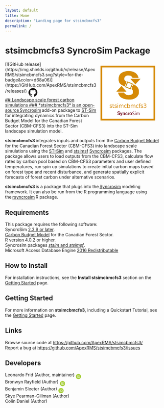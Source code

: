 ```yaml
---
layout: default
title: Home
description: "Landing page for stsimcbmcfs3"
permalink: /
---
```


# **stsimcbmcfs3** SyncroSim Package
<img align="right" style="padding: 13px" width="180" src="assets/images/logo/stsimcbmcfs3-sticker.png">
[![GitHub release](https://img.shields.io/github/v/release/ApexRMS/stsimcbmcfs3.svg?style=for-the-badge&color=d68a06)](https://GitHub.com/ApexRMS/stsimcbmcfs3/releases/)    <a href="https://github.com/ApexRMS/stsimcbmcfs3"><img align="middle" style="padding: 1px" width="30" src="assets/images/logo/github-trans2.png">
<br>
## Landscape scale forest carbon simulations
### *stsimcbmcfs3* is an open-source <a href="https://syncrosim.com/download/" target="_blank">Syncrosim</a> add-on package to <a href="http://docs.stsim.net" target="_blank">ST-Sim</a> for integrating dynamics from the Carbon Budget Model for the Canadian Forest Sector (CBM-CFS3) into the ST-Sim landscape simulation model.

**stsimcbmcfs3** integrates inputs and outputs from the <a href="https://www.nrcan.gc.ca/climate-change/impacts-adaptations/climate-change-impacts-forests/carbon-accounting/carbon-budget-model/13107" target="_blank">Carbon Budget Model</a> for the Canadian Forest Sector (CBM-CFS3) into landscape scale simulations using the <a href="http://docs.stsim.net" target="_blank">ST-Sim</a> and <a href="https://apexrms.github.io/stsimsf/" target="_blank">stsimsf</a> <a href="https://syncrosim.com/" target="_blank">Syncrosim</a> packages. The package allows users to load outputs from the CBM-CFS3, calculate flow rates by carbon pool based on CBM-CFS3 parameters and user defined temperatures, run spin up simulations to create initial carbon maps based on forest type and recent disturbance, and generate spatially explicit forecasts of forest carbon under alternative scenarios.

**stsimcbmcfs3** is a package that plugs into the <a href="https://syncrosim.com/" target="_blank">Syncrosim</a> modeling framework. It can also be run from the R programming language using the <a href="https://syncrosim.com/r-package/" target="_blank">rsyncrosim</a> R package.

## Requirements

This package requires the following software: <br>
SyncroSim <a href="https://syncrosim.com/download/" target="_blank">2.3.9 or later</a>. <br>
<a href="https://www.nrcan.gc.ca/climate-change/impacts-adaptations/climate-change-impacts-forests/carbon-accounting/carbon-budget-model/13107" target="_blank">Carbon Budget Model</a> for the Canadian Forest Sector. <br>
R <a href="https://www.r-project.org/" target="_blank">version 4.0.2</a> or higher. <br>
Syncrosim packages <a href="https://docs.stsim.net/" target="_blank">*stsim* and *stsimsf*</a>. <br>
Microsoft Access Database Engine <a href="https://www.microsoft.com/en-us/download/details.aspx?id=54920" target="_blank">2016 Redistributable</a>

## How to Install

For installation instructions, see the **Install stsimcbmcfs3** section on the <a href="https://apexrms.github.io/stsimcbmcfs3/getting_started.html" target="_blank">Getting Started</a> page.

## Getting Started

For more information on **stsimcbmcfs3**, including a Quickstart Tutorial, see the <a href="https://apexrms.github.io/stsimcbmcfs3/getting_started.html" target="_blank">Getting Started</a> page.

## Links

Browse source code at <a href="https://github.com/ApexRMS/stsimcbmcfs3/" target="_blank">https://github.com/ApexRMS/stsimcbmcfs3/</a>
<br>
Report a bug at <a href="https://github.com/ApexRMS/stsimcbmcfs3/issues" target="_blank">https://github.com/ApexRMS/stsimcbmcfs3/issues</a>

## Developers

Leonardo Frid (Author, maintainer) <a href="https://orcid.org/0000-0002-5489-2337"><img align="middle" style="padding: 0.5px" width="17" src="assets/images/ORCID.png"></a>
<br>
Bronwyn Rayfield (Author) <a href="https://orcid.org/0000-0003-1768-1300"><img align="middle" style="padding: 0.5px" width="17" src="assets/images/ORCID.png"></a>
<br>
Benjamin Sleeter (Author) <a href="https://orcid.org/0000-0003-2371-9571"><img align="middle" style="padding: 0.5px" width="17" src="assets/images/ORCID.png"></a>
<br>
Skye Pearman-Gillman (Author)
<br>
Colin Daniel (Author)

